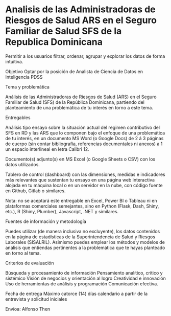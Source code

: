 # Analisis de las Administradoras de Riesgos de Salud ARS en el Seguro Familiar de Salud SFS de la Republica Dominicana

Permitir a los usuarios filtrar, ordenar, agrupar y explorar los datos de forma intuitiva.

Objetivo
Optar por la posición de Analista de Ciencia de Datos en Inteligencia PDSS


Tema y problemática

Análisis de las Administradoras de Riesgos de Salud (ARS) en el Seguro Familiar de Salud (SFS) de la República Dominicana, partiendo del planteamiento de una problemática de tu interés en torno a este tema.
 
Entregables

Análisis tipo ensayo sobre la situación actual del regimen contributivo del SFS en RD y las ARS que lo componen bajo el enfoque de una problemática de tu interés, en un documento MS Word (o Google Docs) de 2 á 3 páginas de cuerpo (sin contar bibliografía, referencias documentales ni anexos) a 1 un espacio interlineal en letra Calibri 12.

Documento(s) adjunto(s) en MS Excel (o Google Sheets o CSV) con los datos utilizados. 

Tablero de control (dashboard) con las dimensiones, medidas e indicadores más relevantes que sustentan tu ensayo en una página web interactiva alojada en tu máquina local o en un servidor en la nube, con código fuente en Github, Gitlab o similares. 

Nota: no se aceptará este entregable en Excel, Power BI o Tableau ni en plataformas comerciales semejantes, sino en Python (Flask, Dash, Shiny, etc.), R (Shiny, Plumber), Javascript, .NET y similares.
 
Fuentes de información y metodología

Puedes utilizar (de manera inclusiva no excluyente), los datos contenidos en la página de estadísticas de la Superintendencia de Salud y Riesgos Laborales (SISALRIL). 
Asimismo puedes emplear los métodos y modelos de análisis que entiendas pertinentes a la problemática que te hayas planteado en torno al tema.
 
Criterios de evaluación

Búsqueda y procesamiento de información
Pensamiento analítico, crítico y sistémico
Visión de negocios y orientación al logro
Creatividad e innovación
Uso de herramientas de análisis y programación
Comunicación efectiva.
 
 
Fecha de entrega
Máximo catorce (14) días calendario a partir de la entrevista y solicitud iniciales

Envíoa:
Alfonso Then